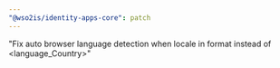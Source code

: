 ```yaml
---
"@wso2is/identity-apps-core": patch
---
```


"Fix auto browser language detection when locale in <language> format instead of <language_Country>"
